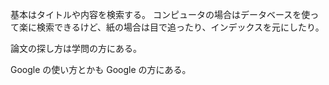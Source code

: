 基本はタイトルや内容を検索する。
コンピュータの場合はデータベースを使って楽に検索できるけど、紙の場合は目で追ったり、インデックスを元にしたり。

論文の探し方は学問の方にある。

Google の使い方とかも Google の方にある。
